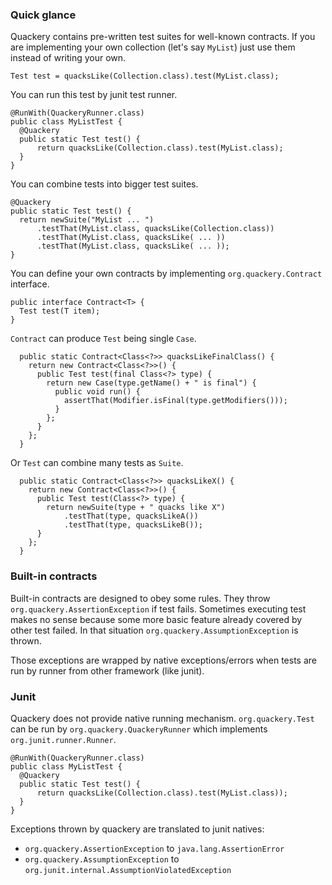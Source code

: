 
### Quick glance

Quackery contains pre-written test suites for well-known contracts.
If you are implementing your own collection (let's say `MyList`)
just use them instead of writing your own.

    Test test = quacksLike(Collection.class).test(MyList.class);

You can run this test by junit test runner.

    @RunWith(QuackeryRunner.class)
    public class MyListTest {
      @Quackery
      public static Test test() {
          return quacksLike(Collection.class).test(MyList.class);
      }
    }

You can combine tests into bigger test suites.

    @Quackery
    public static Test test() {
      return newSuite("MyList ... ")
          .testThat(MyList.class, quacksLike(Collection.class))
          .testThat(MyList.class, quacksLike( ... ))
          .testThat(MyList.class, quacksLike( ... ));
    }

You can define your own contracts by implementing `org.quackery.Contract` interface.

    public interface Contract<T> {
      Test test(T item);
    }

`Contract` can produce `Test` being single `Case`.

      public static Contract<Class<?>> quacksLikeFinalClass() {
        return new Contract<Class<?>>() {
          public Test test(final Class<?> type) {
            return new Case(type.getName() + " is final") {
              public void run() {
                assertThat(Modifier.isFinal(type.getModifiers()));
              }
            };
          }
        };
      }

Or `Test` can combine many tests as `Suite`.

      public static Contract<Class<?>> quacksLikeX() {
        return new Contract<Class<?>>() {
          public Test test(Class<?> type) {
            return newSuite(type + " quacks like X")
                .testThat(type, quacksLikeA())
                .testThat(type, quacksLikeB());
          }
        };
      }

### Built-in contracts

Built-in contracts are designed to obey some rules.
They throw `org.quackery.AssertionException` if test fails.
Sometimes executing test makes no sense because some more basic feature already covered by other test failed.
In that situation `org.quackery.AssumptionException` is thrown.

Those exceptions are wrapped by native exceptions/errors
when tests are run by runner from other framework (like junit).

### Junit

Quackery does not provide native running mechanism.
`org.quackery.Test` can be run by `org.quackery.QuackeryRunner` which implements `org.junit.runner.Runner`.

    @RunWith(QuackeryRunner.class)
    public class MyListTest {
      @Quackery
      public static Test test() {
          return quacksLike(Collection.class).test(MyList.class));
      }
    }

Exceptions thrown by quackery are translated to junit natives:
  - `org.quackery.AssertionException` to `java.lang.AssertionError`
  - `org.quackery.AssumptionException` to `org.junit.internal.AssumptionViolatedException`
